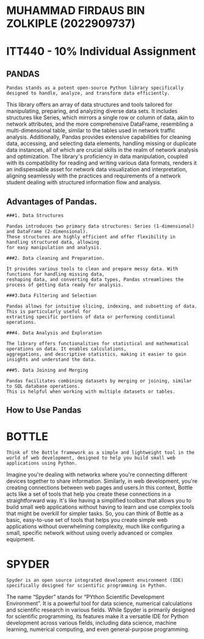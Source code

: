 # MUHAMMAD FIRDAUS BIN ZOLKIPLE (2022909737)
 

# ITT440 - 10% Individual Assignment


## PANDAS
	Pandas stands as a potent open-source Python library specifically designed to handle, analyze, and transform data efficiently. 
This library offers an array of data structures and tools tailored for manipulating, preparing, and analyzing diverse data sets. 
It includes structures like Series, which mirrors a single row or column of data, akin to network attributes, and the more comprehensive DataFrame, 
resembling a multi-dimensional table, similar to the tables used in network traffic analysis. Additionally, Pandas provides extensive capabilities for cleaning data, 
accessing, and selecting data elements, handling missing or duplicate data instances, all of which are crucial skills in the realm of network analysis and optimization. 
The library's proficiency in data manipulation, coupled with its compatibility for reading and writing various data formats, renders it an indispensable asset for network data visualization and interpretation,
aligning seamlessly with the practices and requirements of a network student dealing with structured information flow and analysis.

## Advantages of Pandas.
	
	###1. Data Structures
	
	Pandas introduces two primary data structures: Series (1-dimensional) and DataFrame (2-dimensional). 
	These structures are highly efficient and offer flexibility in handling structured data, allowing 
	for easy manipulation and analysis.

	###2. Data cleaning and Preparation.
	
	It provides various tools to clean and prepare messy data. With functions for handling missing data,
	reshaping data, and converting data types, Pandas streamlines the process of getting data ready for analysis.
	
	###3.Data Filtering and Selection
	
	Pandas allows for intuitive slicing, indexing, and subsetting of data. This is particularly useful for
	extracting specific portions of data or performing conditional operations.

	###4. Data Analysis and Exploration
	
	The library offers functionalities for statistical and mathematical operations on data. It enables calculations,
	aggregations, and descriptive statistics, making it easier to gain insights and understand the data.

	###5. Data Joining and Merging
	
	Pandas facilitates combining datasets by merging or joining, similar to SQL database operations.
	This is helpful when working with multiple datasets or tables.

	

## How to Use Pandas


# BOTTLE
	Think of the Bottle framework as a simple and lightweight tool in the world of web development, designed to help you build small web applications using Python.
Imagine you're dealing with networks where you're connecting different devices together to share information. 
Similarly, in web development, you're creating connections between web pages and users.In this context, Bottle acts like a set of tools that help you create these connections in a straightforward way. 
It's like having a simplified toolbox that allows you to build small web applications without having to learn and use complex tools that might be overkill for simpler tasks.
So, you can think of Bottle as a basic, easy-to-use set of tools that helps you create simple web applications without overwhelming complexity,
much like configuring a small, specific network without using overly advanced or complex equipment.





# SPYDER
	Spyder is an open source integrated development environment (IDE) specifically designed for scientific programming in Python. 
The name “Spyder” stands for “PYthon Scientific Development Environment”. It is a powerful tool for data science, 
numerical calculations and scientific research in various fields. While Spyder is primarily designed for scientific programming,
its features make it a versatile IDE for Python development across various fields, including data science, machine learning, 
numerical computing, and even general-purpose programming.

